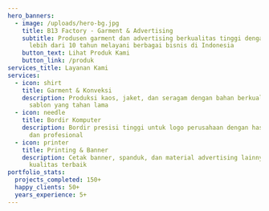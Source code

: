 ```yaml
---
hero_banners:
  - image: /uploads/hero-bg.jpg
    title: B13 Factory - Garment & Advertising
    subtitle: Produsen garment dan advertising berkualitas tinggi dengan pengalaman
      lebih dari 10 tahun melayani berbagai bisnis di Indonesia
    button_text: Lihat Produk Kami
    button_link: /produk
services_title: Layanan Kami
services:
  - icon: shirt
    title: Garment & Konveksi
    description: Produksi kaos, jaket, dan seragam dengan bahan berkualitas dan
      sablon yang tahan lama
  - icon: needle
    title: Bordir Komputer
    description: Bordir presisi tinggi untuk logo perusahaan dengan hasil yang rapi
      dan profesional
  - icon: printer
    title: Printing & Banner
    description: Cetak banner, spanduk, dan material advertising lainnya dengan
      kualitas terbaik
portfolio_stats:
  projects_completed: 150+
  happy_clients: 50+
  years_experience: 5+
---
```

